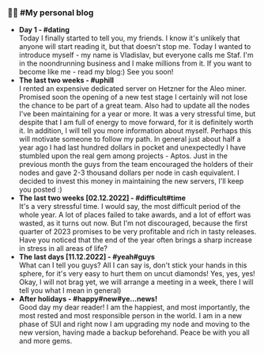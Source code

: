 ### :man_technologist: #My personal blog
- <b>Day 1 - #dating</b><br>
  Today I finally started to tell you, my friends. I know it's unlikely that anyone will start reading it, but that doesn't stop me. Today I wanted to introduce myself - my name is Vladislav, but everyone calls me Staf. I'm in the noondrunning business and I make millions from it. If you want to become like me - read my blog:) See you soon!
- <b>The last two weeks - #uphill</b><br>
  I rented an expensive dedicated server on Hetzner for the Aleo miner. Promised soon the opening of a new test stage I certainly will not lose the chance to be part of a great team. Also had to update all the nodes I've been maintaining for a year or more. It was a very stressful time, but despite that I am full of energy to move forward, for it is definitely worth it.
In addition, I will tell you more information about myself. Perhaps this will motivate someone to follow my path. In general just about half a year ago I had last hundred dollars in pocket and unexpectedly I have stumbled upon the real gem among projects - Aptos. Just in the previous month the guys from the team encouraged the holders of their nodes and gave 2-3 thousand dollars per node in cash equivalent. I decided to invest this money in maintaining the new servers, I'll keep you posted :)
- <b>The last two weeks [02.12.2022] - #difficult#time</b><br>
It's a very stressful time. I would say, the most difficult period of the whole year. A lot of places failed to take awards, and a lot of effort was wasted, as it turns out now. But I'm not discouraged, because the first quarter of 2023 promises to be very profitable and rich in tasty releases. Have you noticed that the end of the year often brings a sharp increase in stress in all areas of life?
- <b>The last days [11.12.2022] - #yeah#guys</b><br>
What can I tell you guys? All I can say is, don't stick your hands in this sphere, for it's very easy to hurt them on uncut diamonds! Yes, yes, yes! Okay, I will not brag yet, we will arrange a meeting in a week, there I will tell you what I mean in general)
- <b>After holidays - #happy#new#ye...news!</b><br>
Good day my dear reader! I am the happiest, and most importantly, the most rested and most responsible person in the world. I am in a new phase of SUI and right now I am upgrading my node and moving to the new version, having made a backup beforehand. Peace be with you all and more gems.
